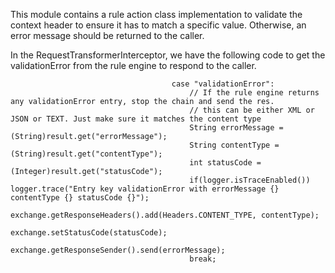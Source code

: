This module contains a rule action class implementation to validate the context header to ensure it has to match a specific value. Otherwise, an error message should be returned to the caller.

In the RequestTransformerInterceptor, we have the following code to get the validationError from the rule engine to respond to the caller.

```
                                    case "validationError":
                                        // If the rule engine returns any validationError entry, stop the chain and send the res.
                                        // this can be either XML or JSON or TEXT. Just make sure it matches the content type
                                        String errorMessage = (String)result.get("errorMessage");
                                        String contentType = (String)result.get("contentType");
                                        int statusCode = (Integer)result.get("statusCode");
                                        if(logger.isTraceEnabled()) logger.trace("Entry key validationError with errorMessage {} contentType {} statusCode {}");
                                        exchange.getResponseHeaders().add(Headers.CONTENT_TYPE, contentType);
                                        exchange.setStatusCode(statusCode);
                                        exchange.getResponseSender().send(errorMessage);
                                        break;

```
